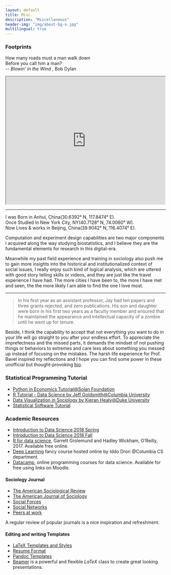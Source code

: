 ```yaml
---
layout: default
title: Misc.
description: "Miscellaneous"
header-img: "img/about-bg-o.jpg"
multilingual: true
---
```


### Footprints

<p class="message" align="left">
  How many roads must a man walk down<br>
  Before you call him a man?<br>
  --<i> Blowin' in the Wind </i>, Bob Dylan
</p>

<iframe src="https://www.google.com/maps/d/u/0/embed?mid=1mipXeTROxyXGCO7-LrqIvDfRgNgKZrXU" width="500" height="400"></iframe>

<hr>
I was Born in Anhui, China(30.6392° N, 117.8474° E).
<br>
Once Studied in New York City, NY(40.7128° N, 74.0060° W).
<br>
Now Lives & works in Beijing, China(39.9042° N, 116.4074° E).

Computation and experiment design capabilities are two major components I acquired along the way studying biostatistics, and I believe they are the fundamental elements for research in this digital-era.

Meanwhile my past field experience and training in sociology also push me to gain more insights into the historical and institutionalized context of social issues, I really enjoy such kind of logical analysis, which are uttered with good story telling skills or videos, and they are just like the travel experience I have had. The more cities I have been to, the more I have met and seen, the the more likely I am able to find the one I love most.


---

> In his first year as an assistant professor, Jay had ten papers and three grants rejected, and zero publications. His son and daughter were born in his first two years as a faculty member and ensured that he maintained the appearance and intellectual capacity of a zombie until he went up for tenure.

Beside, I think the capability to accept that not everything you want to do in your life will go straight to you after your endless effort. To appreciate the imprefectness and the missed parts, it demands the mindset of not pushing things or behaviors to extremes and care less about something you messed up instead of focusing on the mistakes. The harsh life experience for Prof. Bavel inspired my reflections and I hope you can find some power in these unofficial but thought-provoking [bio](http://www.psych.nyu.edu/vanbavel/lab/lab-members.html).


### Statistical Programming Tutorial

* [Python in Economics Tutorial@Solan Foundation](https://lectures.quantecon.org/py/)
* [R Tutorial - Data Science by Jeff Goldsmith@Columbia University](https://p8105.com/)
* [Data Visualization in Sociology by Kieran Healy@Duke University](http://socviz880.co/)
* [Statistical Software Tutorial](http://www.smart-stats.org/content/software-tutorials)


### Academic Resources

* [Introduction to Data Science 2018 Spring](https://beanumber.github.io/sds192/index.html)
* [Introduction to Data Science 2018 Fall](https://rudeboybert.github.io/SDS192/)
* [R for data science](http://r4ds.had.co.nz/), Garrett Grolemund and Hadley Wickham, O’Reilly, 2017. Available free online.
* [Deep Learning](https://www.cs.columbia.edu/~idrori/deeplearningcufall2018.html) fancy course hosted online by Iddo Drori @Columbia CS department.
* [Datacamp](https://www.datacamp.com/groups/8702c0fa3e62145fd1a543715dddc3a3645cd03c/invite), online programming courses for data science. Available for free using links on Moodle.


#### Sociology Journal

* [The American Sociological Review](https://journals.sagepub.com/home/asr)
* [The American Journal of Sociology](https://www.journals.uchicago.edu/toc/ajs/current)
* [Social Forces](https://academic.oup.com/sf/issue)
* [Social Networks](https://www.journals.elsevier.com/social-networks)
* [Peers at work](https://eml.berkeley.edu/~moretti/text20.pdf)

A regular review of popular journals is a nice inspiration and refreshment.

#### Editing and writing Templates

* [LaTeX Templates and Styles](https://github.com/kjhealy/latex-custom-kjh)
* [Resume Format](http://kjhealy.github.io/kjh-vita/)
* [Pandoc Templates](https://github.com/kjhealy/pandoc-templates)
* [Beamer](http://web.mit.edu/rsi/www/pdfs/beamer-tutorial.pdf) is a powerful and flexible $LaTeX$ class to create great looking presentations.
